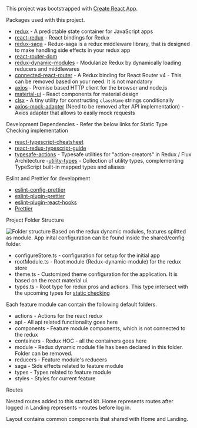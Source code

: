 This project was bootstrapped with [Create React App](https://github.com/facebook/create-react-app).

Packages used with this project.
- [redux](https://redux.js.org/) - A predictable state container for JavaScript apps
- [react-redux](https://github.com/reduxjs/react-redux) - React bindings for Redux 
- [redux-saga](https://redux-saga.js.org/) - Redux-saga is a redux middleware library, that is designed to make handling side effects in your redux app
- [react-router-dom](https://reacttraining.com/react-router/web/guides/quick-start)
- [redux-dynamic-modules](https://redux-dynamic-modules.js.org/#/) - Modularize Redux by dynamically loading reducers and middlewares
- [connected-react-router](https://github.com/supasate/connected-react-router) - A Redux binding for React Router v4 - This can be removed based on your need. It is not mandatory
- [axios](https://github.com/axios/axios) - Promise based HTTP client for the browser and node.js
- [material-ui](https://material-ui.com/) - React components for material design
- [clsx](https://github.com/lukeed/clsx) - A tiny utility for constructing `className` strings conditionally
- [axios-mock-adapter](https://github.com/ctimmerm/axios-mock-adapter) (Need to be removed after API implementation) -  Axios adapter that allows to easily mock requests

Development Dependencies - Refer the below links for Static Type Checking implementation
- [react-typescript-cheatsheet](https://github.com/typescript-cheatsheets/react-typescript-cheatsheet)
- [react-redux-typescript-guide](https://github.com/piotrwitek/react-redux-typescript-guide)
- [typesafe-actions](https://github.com/piotrwitek/typesafe-actions) - Typesafe utilities for "action-creators" in Redux / Flux Architecture 
-[utility-types](https://github.com/piotrwitek/utility-types) - Collection of utility types, complementing TypeScript built-in mapped types and aliases

Eslint and Prettier for development
- [eslint-config-prettier](https://github.com/prettier/eslint-config-prettier)
- [eslint-plugin-prettier](https://github.com/prettier/eslint-plugin-prettier)
- [eslint-plugin-react-hooks](https://www.npmjs.com/package/eslint-plugin-react-hooks)
- [Prettier](https://prettier.io/)


Project Folder Structure

![Folder structure](https://github.com/jeevasusej/react-redux-typescript-starter-kit/blob/master/docs/folder_structure.PNG)
Based on the redux dynamic modules, features splitted as module.
App inital configuration can be found inside the shared/config folder. 
- configureStore.ts - configuration for setup for the initial app
- rootModule.ts     - Root module (Redux-dynamic-module) for the redux store
- theme.ts          - Customized theme configuration for the application. It is based on the react material ui.
- types.ts          - Root type for redux pros and actions. This type intersect with the upcoming types for [static checking](https://www.typescriptlang.org/docs/handbook/advanced-types.html#union-types)

Each feature module can contain the following default folders. 
- actions     - Actions for the react redux
- api         - All api related functionality goes here
- components  - Feature module components, which is not connected to the redux
- containers  - Redux HOC - all the containers goes here
- module      - Redux dynamic module file has been declared in this folder. Folder can be removed.
- reducers    - Feature module's reducers
- saga        - Side effects related to feature module
- types       - Types related to feature module
- styles      - Styles for current feature

Routes

Nested routes added to this started kit. 
Home represents routes after logged in
Landing represents - routes before log in.

Layout contains common components that shared with Home and Landing.


